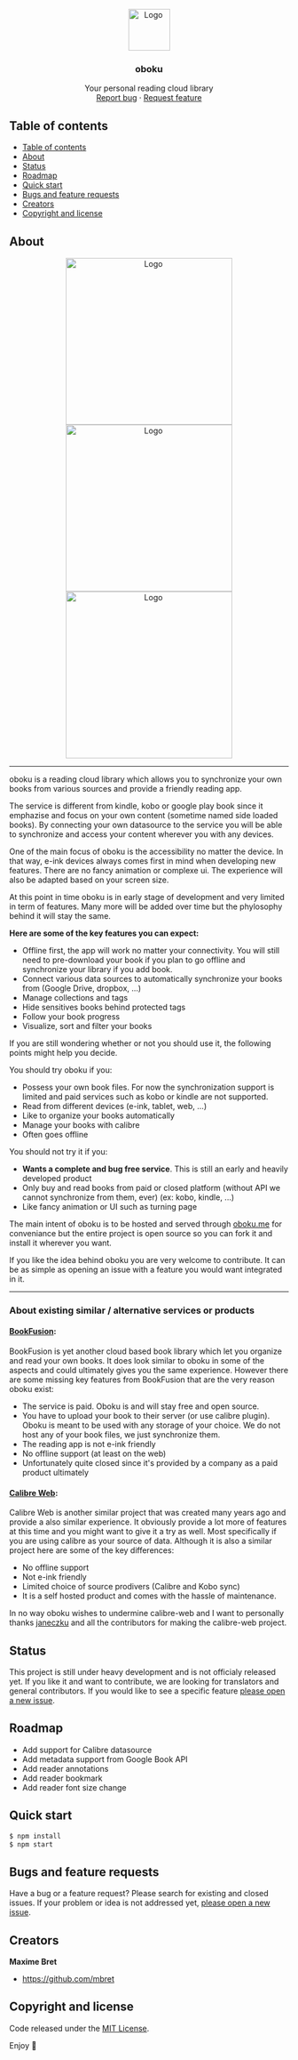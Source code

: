 <p align="center">
  <a 
  href="https://github.com/mbret/oboku">
    <img src="https://user-images.githubusercontent.com/1911240/99893449-bca35e00-2cc3-11eb-88c1-80b3190eb620.png" alt="Logo" width="75" height="75">
  </a>

  <h3 align="center">oboku</h3>

  <p align="center">
    Your personal reading cloud library
    <br>
    <a href="https://reponame/issues/new?template=bug.md">Report bug</a>
    ·
    <a href="https://reponame/issues/new?template=feature.md&labels=feature">Request feature</a>
  </p>
</p>

## Table of contents

- [Table of contents](#table-of-contents)
- [About](#about)
- [Status](#status)
- [Roadmap](#roadmap)
- [Quick start](#quick-start)
- [Bugs and feature requests](#bugs-and-feature-requests)
- [Creators](#creators)
- [Copyright and license](#copyright-and-license)

## About
<p align="center">
<img src="https://user-images.githubusercontent.com/1911240/99895904-bff01700-2cce-11eb-84d6-ed1a250fafac.png" alt="Logo" height="300">
<img src="https://user-images.githubusercontent.com/1911240/99895927-0e051a80-2ccf-11eb-8dc1-038e07ffd184.png" alt="Logo" height="300">
<img src="https://user-images.githubusercontent.com/1911240/99895942-3ab93200-2ccf-11eb-9f43-6c54d0cea830.png" alt="Logo" height="300">
</p>

---
oboku is a reading cloud library which allows you to synchronize your own books from various sources and provide a friendly reading app.

The service is different from kindle, kobo or google play book since it emphazise and focus on your own content (sometime named side loaded books). By connecting your own datasource to the service you will be able to synchronize and access your content wherever you with any devices.

One of the main focus of oboku is the accessibility no matter the device. In that way, e-ink devices always comes first in mind when developing new features. There are no fancy animation or complexe ui. The experience will also be adapted based on your screen size.

At this point in time oboku is in early stage of development and very limited in term of features. Many more will be added over time but the phylosophy behind it will stay the same. 

**Here are some of the key features you can expect:**

- Offline first, the app will work no matter your connectivity. You will still need to pre-download your book if you plan to go offline and synchronize your library if you add book.
- Connect various data sources to automatically synchronize your books from (Google Drive, dropbox, ...)
- Manage collections and tags
- Hide sensitives books behind protected tags
- Follow your book progress
- Visualize, sort and filter your books

If you are still wondering whether or not you should use it, the following points might help you decide.

You should try oboku if you:
- Possess your own book files. For now the synchronization support is limited and paid services such as kobo or kindle are not supported.
- Read from different devices (e-ink, tablet, web, ...)
- Like to organize your books automatically
- Manage your books with calibre
- Often goes offline

You should not try it if you:
- **Wants a complete and bug free service**. This is still an early and heavily developed product
- Only buy and read books from paid or closed platform (without API we cannot synchronize from them, ever) (ex: kobo, kindle, ...)
- Like fancy animation or UI such as turning page

The main intent of oboku is to be hosted and served through [oboku.me](https://oboku.me) for conveniance but the entire project is open source so you can fork it and install it wherever you want. 

If you like the idea behind oboku you are very welcome to contribute. It can be as simple as opening an issue with a feature you would want integrated in it.

------
### About existing similar / alternative services or products

#### [BookFusion](https://www.bookfusion.com/):

BookFusion is yet another cloud based book library which let you organize and read your own books. It does look similar to oboku in some of the aspects and could ultimately gives you the same experience. However there are some missing key features from BookFusion that are the very reason oboku exist:

- The service is paid. Oboku is and will stay free and open source.
- You have to upload your book to their server (or use calibre plugin). Oboku is meant to be used with any storage of your choice. We do not host any of your book files, we just synchronize them.
- The reading app is not e-ink friendly
- No offline support (at least on the web)
- Unfortunately quite closed since it's provided by a company as a paid product ultimately

#### [Calibre Web](https://github.com/janeczku/calibre-web):

Calibre Web is another similar project that was created many years ago and provide a also similar experience. It obviously provide a lot more of features at this time and you might want to give it a try as well. Most specifically if you are using calibre as your source of data.
Although it is also a similar project here are some of the key differences:

- No offline support
- Not e-ink friendly
- Limited choice of source prodivers (Calibre and Kobo sync)
- It is a self hosted product and comes with the hassle of maintenance. 

In no way oboku wishes to undermine calibre-web and I want to personally thanks [janeczku](https://github.com/janeczku) and all the contributors for making the calibre-web project.

## Status

This project is still under heavy development and is not officialy released yet.
If you like it and want to contribute, we are looking for translators and general contributors. If you would like to see a specific feature [please open a new issue](https://github.com/mbret/oboku/issues/new).

## Roadmap

- Add support for Calibre datasource
- Add metadata support from Google Book API
- Add reader annotations
- Add reader bookmark
- Add reader font size change

## Quick start

```sh
$ npm install
$ npm start
```

## Bugs and feature requests

Have a bug or a feature request? Please search for existing and closed issues. If your problem or idea is not addressed yet, [please open a new issue](https://github.com/mbret/oboku/issues/new).

## Creators

**Maxime Bret**

- <https://github.com/mbret>


## Copyright and license

Code released under the [MIT License](https://mbret/oboku/blob/master/LICENSE).

Enjoy :metal:

